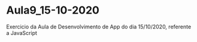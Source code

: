 # Aula9_15-10-2020
Exercicio da Aula de Desenvolvimento de App do dia 15/10/2020, referente a JavaScript
